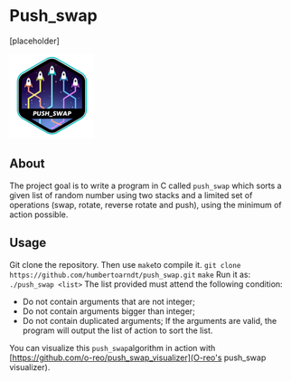 # Push_swap

[placeholder]

![badge](https://github.com/humbertoarndt/humbertoarndt/blob/main/42_badges/push_swape.png)  

## About
The project goal is to write a program in C called `push_swap` which sorts a given list of random number using two stacks and a limited set of operations (swap, rotate, reverse rotate and push), using the minimum of action possible.

## Usage
Git clone the repository. Then use `make`to compile it.
`git clone https://github.com/humbertoarndt/push_swap.git`
`make`
Run it as:
`./push_swap <list>`
The list provided must attend the following condition:
* Do not contain arguments that are not integer;
* Do not contain arguments bigger than integer;
* Do not contain duplicated arguments;
If the arguments are valid, the program will output the list of action to sort the list.

You can visualize this `push_swap`algorithm in action with [https://github.com/o-reo/push_swap_visualizer](O-reo's push_swap visualizer).
